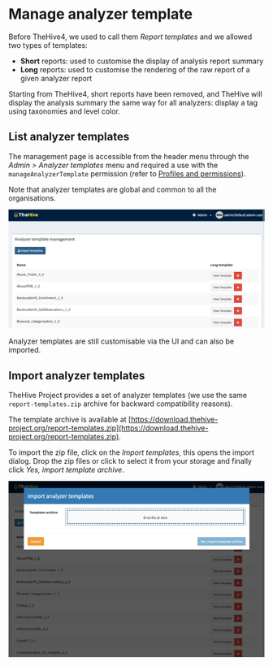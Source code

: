 # Manage analyzer template

Before TheHive4, we used to call them *Report templates* and we allowed two types of templates:

- **Short** reports: used to customise the display of analysis report summary
- **Long** reports: used to customise the rendering of the raw report of a given analyzer report

Starting from TheHive4, short reports have been removed, and TheHive will display the analysis summary the same way for all analyzers: display a tag using taxonomies and level color.



## List analyzer templates

The management page is accessible from the header menu through the *Admin > Analyzer templates* menu and required a use with the `manageAnalyzerTemplate` permission (refer to [Profiles and permissions](./profiles.md)).

Note that analyzer templates are global and common to all the organisations.

![List analyzer templates](./images/list-analyzer-templates.png)

Analyzer templates are still customisable via the UI and can also be imported.

## Import analyzer templates

TheHive Project provides a set of analyzer templates (we use the same `report-templates.zip` archive for backward compatibility reasons).

The template archive is available at [https://download.thehive-project.org/report-templates.zip](https://download.thehive-project.org/report-templates.zip).

To import the zip file, click on the *Import templates*, this opens the import dialog. Drop the zip files or click to select it from your storage and finally click *Yes, import template archive*.

![Import analyzer templates](./images/import-analyzer-templates.png)


